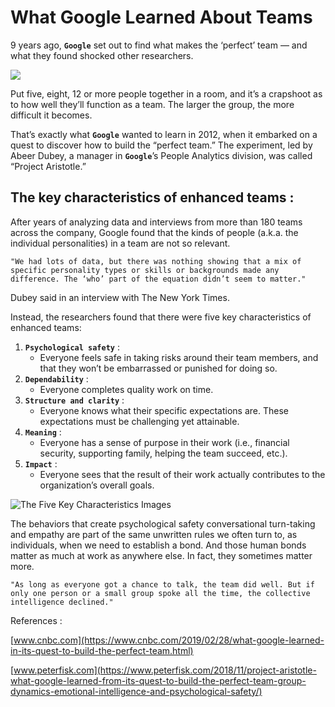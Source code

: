 # What Google Learned About Teams
9 years ago, **`Google`** set out to find what makes the ‘perfect’ team — and what they found shocked other researchers.

![](https://static01.nyt.com/images/2016/02/28/magazine/28mag-teams1/28mag-teams1-superJumbo.jpg?quality=90&auto=webp)

Put five, eight, 12 or more people together in a room, and it’s a crapshoot as to how well they’ll function as a team. The larger the group, the more difficult it becomes.

That’s exactly what **`Google`** wanted to learn in 2012, when it embarked on a quest to discover how to build the “perfect team.” The experiment, led by Abeer Dubey, a manager in **`Google`**’s People Analytics division, was called “Project Aristotle.”

## The key characteristics of enhanced teams :
After years of analyzing data and interviews from more than 180 teams across the company, Google found that the kinds of people (a.k.a. the individual personalities) in a team are not so relevant.
```
"We had lots of data, but there was nothing showing that a mix of specific personality types or skills or backgrounds made any difference. The ‘who’ part of the equation didn’t seem to matter."
```
 Dubey said in an interview with The New York Times.

Instead, the researchers found that there were five key characteristics of enhanced teams:
1. **`Psychological safety`** : 
    * Everyone feels safe in taking risks around their team members, and that they won’t be embarrassed or punished for doing so.
2. **`Dependability`** :
    * Everyone completes quality work on time.
3. **`Structure and clarity`** :
    * Everyone knows what their specific expectations are. These expectations must be challenging yet attainable.
4. **`Meaning`** :
    * Everyone has a sense of purpose in their work (i.e., financial security, supporting family, helping the team succeed, etc.).
5. **`Impact`** :
    * Everyone sees that the result of their work actually contributes to the organization’s overall goals.

![The Five Key Characteristics Images](https://lh3.googleusercontent.com/TAateRpOGZ7R8mKp6SYD7m19r4GNzV0OJSCyu-C8pSa4ewu4B3gI3DzoAcPWUsYlz784bynlrHMUGJSZAuNe-oU=w1614)

The behaviors that create psychological safety conversational turn-taking and empathy are part of the same unwritten rules we often turn to, as individuals, when we need to establish a bond. And those human bonds matter as much at work as anywhere else. In fact, they sometimes matter more.

```
"As long as everyone got a chance to talk, the team did well. But if only one person or a small group spoke all the time, the collective intelligence declined."
```

References :

[www.cnbc.com](https://www.cnbc.com/2019/02/28/what-google-learned-in-its-quest-to-build-the-perfect-team.html)

[www.peterfisk.com](https://www.peterfisk.com/2018/11/project-aristotle-what-google-learned-from-its-quest-to-build-the-perfect-team-group-dynamics-emotional-intelligence-and-psychological-safety/)